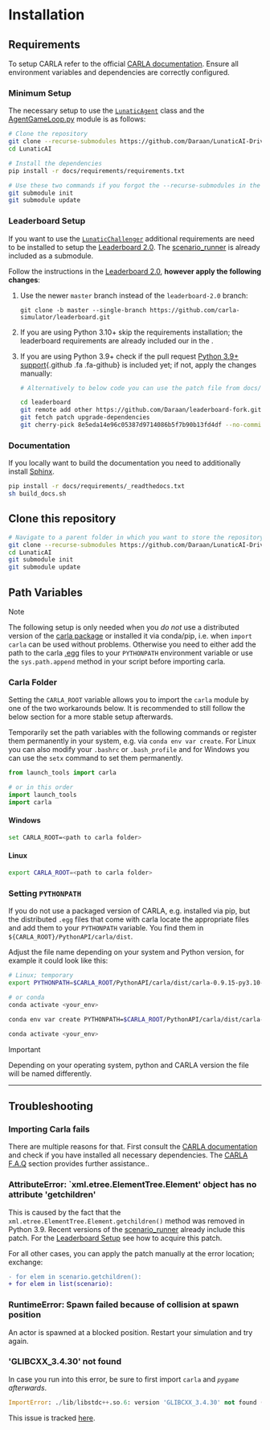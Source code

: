 # Installation

## Requirements

To setup CARLA refer to the official [CARLA documentation](https://carla.readthedocs.io/en/latest/). Ensure all environment variables and dependencies are correctly configured.

### Minimum Setup

The necessary setup to use the [`LunaticAgent`](/agents/lunatic_agent.py#LunaticAgent) class and the [AgentGameLoop.py](/AgentGameLoop.py) module is as follows:

```bash
# Clone the repository
git clone --recurse-submodules https://github.com/Daraan/LunaticAI-Driver-for-CARLA-Simulator.git LunaticAI
cd LunaticAI

# Install the dependencies
pip install -r docs/requirements/requirements.txt

# Use these two commands if you forgot the --recurse-submodules in the first step
git submodule init 
git submodule update
```

### Leaderboard Setup

If you want to use the [`LunaticChallenger`](/agents/leaderboard_agent.py#LunaticChallenger) additional requirements are need to be installed to setup the [Leaderboard 2.0](https://leaderboard.carla.org/get_started/). The [scenario_runner](gh:https://github.com/carla-simulator/scenario_runner) is already included as a submodule.

Follow the instructions in the [Leaderboard 2.0](https://leaderboard.carla.org/get_started/), **however apply the following changes**:

1. Use the newer `master` branch instead of the `leaderboard-2.0` branch:

   ```shell
   git clone -b master --single-branch https://github.com/carla-simulator/leaderboard.git
   ```

2. If you are using Python 3.10+ skip the requirements installation; the leaderboard requirements are already included our in the [](#minimum-setup).

3. If you are using Python 3.9+ check if the pull request [Python 3.9+ support](https://github.com/carla-simulator/leaderboard/pull/182){.github .fa .fa-github} is included yet; if not, apply the changes manually:

    ```bash
    # Alternatively to below code you can use the patch file from docs/requirements/leaderboard_8e5eda.patch

    cd leaderboard
    git remote add other https://github.com/Daraan/leaderboard-fork.git
    git fetch patch upgrade-dependencies
    git cherry-pick 8e5eda14e96c05387d9714086b5f7b90b13fd4df --no-commit
    ```

### Documentation

If you locally want to build the documentation you need to additionally install [Sphinx](https://www.sphinx-doc.org/en/master/).

```bash
pip install -r docs/requirements/_readthedocs.txt
sh build_docs.sh
```

## Clone this repository

```bash
# Navigate to a parent folder in which you want to store the repository
git clone --recurse-submodules https://github.com/Daraan/LunaticAI-Driver-for-CARLA-Simulator.git LunaticAI
cd LunaticAI
git submodule init 
git submodule update
```

## Path Variables

> [!NOTE]
> The following setup is only needed when you *do not* use a distributed version of the [carla package](https://pypi.org/project/carla/) or installed it via conda/pip, i.e. when `import carla` can be used without problems.
> Otherwise you need to either add the path to the carla [.egg](https://wiki.python.org/moin/egg) files to your `PYTHONPATH` environment variable or use the `sys.path.append` method in your script before importing carla.

### Carla Folder

Setting the `CARLA_ROOT` variable allows you to import the `carla` module by one of the two workarounds below. It is recommended to still follow the below [](#setting-pythonpath) section for a more stable setup afterwards.

Temporarily set the path variables with the following commands or register them permanently in your system, e.g. via `conda env var create`.
For Linux you can also modify your `.bashrc` or `.bash_profile` and for Windows you can use the `setx` command to set them permanently.

```python
from launch_tools import carla

# or in this order
import launch_tools
import carla
```

#### Windows

```sh
set CARLA_ROOT=<path to carla folder>
```

#### Linux

```bash
export CARLA_ROOT=<path to carla folder>
```

### Setting `PYTHONPATH`

If you do not use a packaged version of CARLA, e.g. installed via pip, but the distributed `.egg` files that come with carla locate the appropriate files and add them to your `PYTHONPATH` variable.
You find them in `${CARLA_ROOT}/PythonAPI/carla/dist`.

Adjust the file name depending on your system and Python version, for example it could look like this:

```bash
# Linux; temporary
export PYTHONPATH=$CARLA_ROOT/PythonAPI/carla/dist/carla-0.9.15-py3.10-linux-x86_64.egg:$PYTHONPATH

# or conda
conda activate <your_env>

conda env var create PYTHONPATH=$CARLA_ROOT/PythonAPI/carla/dist/carla-0.9.15-py3.10-linux-x86_64.egg:$PYTHONPATH

conda activate <your_env>
```

> [!IMPORTANT]
> Depending on your operating system, python and CARLA version the file will be named differently.

---

## Troubleshooting

### Importing Carla fails

There are multiple reasons for that. First consult the [CARLA documentation](https://carla.readthedocs.io/en/latest/getting_started/) and check if you have installed all necessary dependencies. The [CARLA F.A.Q](https://carla.readthedocs.io/en/latest/build_faq/) section provides further assistance..

### AttributeError: `xml.etree.ElementTree.Element' object has no attribute 'getchildren'

This is caused by the fact that the `xml.etree.ElementTree.Element.getchildren()` method was removed in Python 3.9.
Recent versions of the [scenario_runner](gh:https://github.com/carla-simulator/scenario_runner) already include this patch. For the [Leaderboard Setup](#leaderboard-setup) see how to acquire this patch.

For all other cases, you can apply the patch manually at the error location; exchange:

```diff
- for elem in scenario.getchildren():
+ for elem in list(scenario):
```

### RuntimeError: Spawn failed because of collision at spawn position

An actor is spawned at a blocked position. Restart your simulation and try again.

### 'GLIBCXX_3.4.30' not found

In case you run into this error, be sure to first import `carla` and *`pygame` afterwards*.

```python
ImportError: ./lib/libstdc++.so.6: version 'GLIBCXX_3.4.30' not found (required by /home/.cache/Python-Eggs/carla-0.9.15-py3.10-linux-x86_64.egg-tmp/carla/libcarla.cpython-310-x86_64-linux-gnu.so)
```

This issue is tracked [here](https://github.com/carla-simulator/carla/issues/7862#issuecomment-2194905685).
